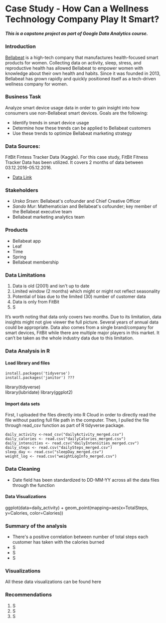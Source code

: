 # Case Study - How Can a Wellness Technology Company Play It Smart?

##### This is a capstone project as part of Google Data Analytics course. 

### Introduction
[Bellabeat](https://bellabeat.com) is a high-tech company that manufactures health-focused smart products for women. Collecting data on activity, sleep, stress, and reproductive health has allowed Bellabeat to empower women with knowledge about their own health and habits. Since it was founded in 2013, Bellabeat has grown rapidly and quickly positioned itself as a tech-driven wellness company for women.

### Business Task 
Analyze smart device usage data in order to gain insight into how consumers use non-Bellabeat smart devices. Goals are the following:
+ Identify trends in smart device usage
+ Determine how these trends can be applied to Bellabeat customers
+ Use these trends to optimize Bellabeat marketing strategy

### Data Sources: 
FitBit Fintess Tracker Data (Kaggle). For this case study, FitBit Fitness Tracker Data has been utilized. It covers 2 months of data between 03.12.2016-05.12.2016. 
+ [Data Link](https://www.kaggle.com/datasets/arashnic/fitbit) 

### Stakeholders
+ _Urska Srsen_: Bellabeat's cofounder and Chief Creative Officer
+ _Sando Mur_: Mathematician and Bellabeat's cofounder; key member of the Bellabeat executive team
+ Bellabeat marketing analytics team

### Products
+ Bellabeat app
+ Leaf
+ Time
+ Spring
+ Bellabeat membership


### Data Limitations
1. Data is old (2001) and isn't up to date
2. Limited window (2 months) which might or might not reflect seasonality
3. Potential of bias due to the limited (30) number of customer data
4. Data is only from FitBit
5. S

It’s worth noting that data only covers two months. Due to its limitation, data insights might not give viewer the full picture. Several years of annual data could be appropriate. Data also comes from a single brand/company for smart devices, FitBit while there are multiple major players in this market. It can’t be taken as the whole industry data due to this limitation. 

### Data Analysis in R
#### Load library and files
```
install.packages('tidyverse')
install.packages('janitor') ???
```
library(tidyverse)  
library(lubridate)
library(ggplot2)


#### Import data sets

First, I uploaded the files directly into R Cloud in order to directly read the file without pasting full file path in the computer. Then, I pulled the file through read_csv function as part of R tidyverse package. 

```
daily_activity <-read_csv("dailyActivity_merged.csv")
daily_calories <- read.csv("dailyCalories_merged.csv")
daily_intensities <- read.csv("dailyIntensities_merged.csv")
daily_steps <- read.csv("dailySteps_merged.csv")
sleep_day <- read.csv("sleepDay_merged.csv")
weight_log <- read.csv("weightLogInfo_merged.csv")

```

### Data Cleaning
+ Date field has been standardized to DD-MM-YY across all the data files through the function 



#### Data Visualizations

ggplot(data=daily_activity) + geom_point(mapping=aes(x=TotalSteps, y=Calories, color=Calories))



### Summary of the analysis
+ There's a positive correlation between number of total steps each customer has taken with the calories burned
+ S
+ S
+ S

### Visualizations

All these data visualizations can be found here


### Recommendations
1. S
2. S
3. S
